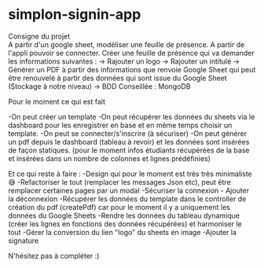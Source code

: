 # simplon-signin-app
Consigne du projet <br>
A partir d'un google sheet, modéliser une feuille de présence.
A partir de l'appli pouvoir se connecter. 
Créer une feuille de présence qui va demander les informations suivantes : 
-> Rajouter un logo 
-> Rajouter un intitulé 
-> Générer un PDF à partir des informations que renvoie Google Sheet qui peut être renouvelé à partir des données qui sont issue du Google Sheet (Stockage à notre niveau)
-> BDD Conseillée : MongoDB

Pour le moment ce qui est fait

-On peut créer un template
-On peut récupérer les données du sheets via le dashboard  pour les enregistrer en base et en même temps choisir un template.
-On peut se connecter/s'inscrire (à sécuriser)
-On peut générer un pdf depuis le dashboard (tableau à revoir) et les données sont insérées de façon statiques. (pour le moment infos étudiants récupérées de la base et insérées dans un nombre de colonnes et lignes prédéfinies)

Et ce qui reste à faire : 
-Design qui pour le moment est très très minimaliste :sweat_smile: 
-Refactoriser le tout (remplacer les messages Json etc), peut être remplacer certaines pages par un modal
-Sécuriser la connexion - Ajouter la déconnexion
-Récupérer les données du template dans le controller de création du pdf (createPdf) car pour le moment il y a uniquement les données du Google Sheets
-Rendre les données du tableau dynamique (créer les lignes en fonctions des données récupérées) et harmoniser le tout
-Gérer la conversion du lien  "logo" du sheets en image
-Ajouter la signature

N'hésitez pas à compléter :)

